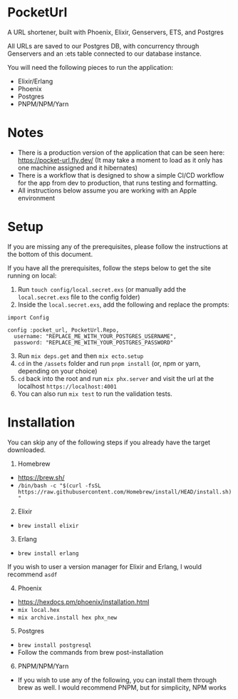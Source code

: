 # PocketUrl

A URL shortener, built with Phoenix, Elixir, Genservers, ETS, and Postgres

All URLs are saved to our Postgres DB, with concurrency through Genservers and an :ets table connected to our database instance.

You will need the following pieces to run the application:

- Elixir/Erlang
- Phoenix
- Postgres
- PNPM/NPM/Yarn

# Notes

- There is a production version of the application that can be seen here: https://pocket-url.fly.dev/ (It may take a moment to load as it only has one machine assigned and it hibernates)
- There is a workflow that is designed to show a simple CI/CD workflow for the app from dev to production, that runs testing and formatting.
- All instructions below assume you are working with an Apple environment

# Setup

If you are missing any of the prerequisites, please follow the instructions at the bottom of this document.

If you have all the prerequisites, follow the steps below to get the site running on local:

1. Run `touch config/local.secret.exs` (or manually add the `local.secret.exs` file to the config folder)
2. Inside the `local.secret.exs`, add the following and replace the prompts:

```
import Config

config :pocket_url, PocketUrl.Repo,
  username: "REPLACE_ME_WITH_YOUR_POSTGRES_USERNAME",
  password: "REPLACE_ME_WITH_YOUR_POSTGRES_PASSWORD"
```

3. Run `mix deps.get` and then `mix ecto.setup`
4. `cd` in the `/assets` folder and run `pnpm install` (or, npm or yarn, depending on your choice)
5. `cd` back into the root and run `mix phx.server` and visit the url at the localhost `https://localhost:4001`
6. You can also run `mix test` to run the validation tests.

# Installation

You can skip any of the following steps if you already have the target downloaded.

1. Homebrew

- https://brew.sh/
- `/bin/bash -c "$(curl -fsSL https://raw.githubusercontent.com/Homebrew/install/HEAD/install.sh)"`

2. Elixir

- `brew install elixir`

3. Erlang

- `brew install erlang`

If you wish to user a version manager for Elixir and Erlang, I would recommend `asdf`

4. Phoenix

- https://hexdocs.pm/phoenix/installation.html
- `mix local.hex`
- `mix archive.install hex phx_new`

5. Postgres

- `brew install postgresql`
- Follow the commands from brew post-installation

6. PNPM/NPM/Yarn

- If you wish to use any of the following, you can install them through brew as well. I would recommend PNPM, but for simplicity, NPM works
